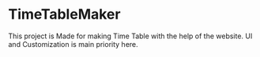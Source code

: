 # TimeTableMaker
This project is Made for making Time Table with the help of the website. UI and Customization is main priority here.
